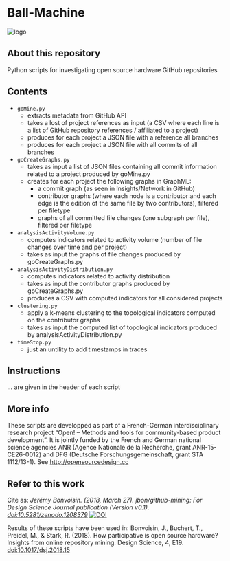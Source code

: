 # Ball-Machine

![logo](https://github.com/jamesrussellt/Ball-Machine/blob/images/Top_Assy.png)

## About this repository
Python scripts for investigating open source hardware GitHub repositories

## Contents
* `goMine.py` 
  * extracts metadata from GitHub API
  * takes a lost of project references as input (a CSV where each line is a list of GitHub repository references <owner>/<repoName> affiliated to a project)
  * produces for each project a JSON file with a reference all branches
  * produces for each project a JSON file with all commits of all branches
* `goCreateGraphs.py`
  * takes as input a list of JSON files containing all commit information related to a project produced by goMine.py
  * creates for each project the following graphs in GraphML:
    * a commit graph (as seen in Insights/Network in GitHub)
    * contributor graphs (where each node is a contributor and each edge is the edition of the same file by two contributors), filtered per filetype
    * graphs of all committed file changes (one subgraph per file), filtered per filetype
* `analysisActivityVolume.py`
  * computes indicators related to activity volume (number of file changes over time and per project)
  * takes as input the graphs of file changes produced by goCreateGraphs.py
* `analysisActivityDistribution.py`
  * computes indicators related to activity distribution
  * takes as input the contributor graphs produced by goCreateGraphs.py
  * produces a CSV with computed indicators for all considered projects
* `clustering.py`
  * apply a k-means clustering to the topological indicators computed on the contributor graphs
  * takes as input the computed list of topological indicators produced by analysisActivityDistribution.py
* `timeStop.py`
  * just an untility to add timestamps in traces

## Instructions 
... are given in the header of each script

## More info
These scripts are developped as part of a French-German interdisciplinary research project “Open! – Methods and tools for community-based product development”. It is jointly funded by the French and German national science agencies ANR (Agence Nationale de la Recherche, grant ANR-15-CE26-0012) and DFG (Deutsche Forschungsgemeinschaft, grant STA 1112/13-1). 
See http://opensourcedesign.cc

## Refer to this work
Cite as: _Jérémy Bonvoisin. (2018, March 27). jbon/github-mining: For Design Science Journal publication (Version v0.1). [doi:10.5281/zenodo.1208379](http://doi.org/10.5281/zenodo.1208379)_
[![DOI](https://zenodo.org/badge/126846013.svg)](https://zenodo.org/badge/latestdoi/126846013)

Results of these scripts have been used in: Bonvoisin, J., Buchert, T., Preidel, M., & Stark, R. (2018). How participative is open source hardware? Insights from online repository mining. Design Science, 4, E19. [doi:10.1017/dsj.2018.15](https://doi.org/10.1017/dsj.2018.15)




